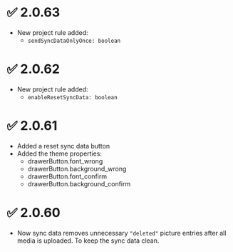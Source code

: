 # ✅ 2.0.63

- New project rule added:
  - `sendSyncDataOnlyOnce: boolean`


# ✅ 2.0.62

- New project rule added:
  - `enableResetSyncData: boolean`


# ✅ 2.0.61

- Added a reset sync data button
- Added the theme properties:
  - drawerButton.font_wrong
  - drawerButton.background_wrong
  - drawerButton.font_confirm
  - drawerButton.background_confirm


# ✅ 2.0.60

- Now sync data removes unnecessary `"deleted"` picture entries after all media is uploaded. To keep the sync data clean.